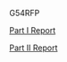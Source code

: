 G54RFP

[Part I Report](PartI/Report/PartIReport.pdf)

[Part II Report](PartII/Report/PartIIReport.pdf)
